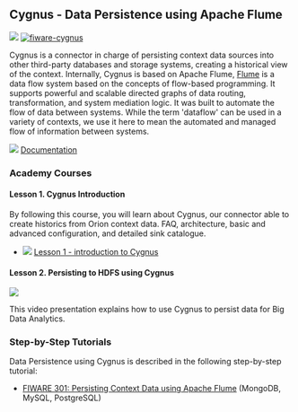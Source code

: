 <hr class="core" style="display:none"/>
<h2>Cygnus - Data Persistence using Apache Flume</h2>

[![](https://nexus.lab.fiware.org/repository/raw/public/badges/chapters/core.svg)](https://github.com/FIWARE/catalogue/blob/master/core/README.md)
[![fiware-cygnus](https://nexus.lab.fiware.org/repository/raw/public/badges/stackoverflow/cygnus.svg)](https://stackoverflow.com/questions/tagged/fiware-cygnus)

Cygnus is a connector in charge of persisting context data sources into other third-party databases and storage systems,
creating a historical view of the context. Internally, Cygnus is based on Apache Flume,
[Flume](https://flume.apache.org/) is a data flow system based on the concepts of flow-based programming. It supports
powerful and scalable directed graphs of data routing, transformation, and system mediation logic. It was built to
automate the flow of data between systems. While the term 'dataflow' can be used in a variety of contexts, we use it
here to mean the automated and managed flow of information between systems.

![](https://fiware-ops.github.io/docs.academy/img/books.png) [Documentation](https://fiware-cygnus.rtfd.io)

<h3>Academy Courses</h3>

<h4>Lesson 1. Cygnus Introduction</h4>

By following this course, you will learn about Cygnus, our connector able to create historics from Orion context data.
FAQ, architecture, basic and advanced configuration, and detailed sink catalogue.

-   ![](https://fiware-ops.github.io/docs.academy/img/pdf.png)
    [Lesson 1 - introduction to Cygnus](https://fiware-ops.github.io/docs.academy/cygnus/cygnus1.pdf)

<h4>Lesson 2. Persisting to HDFS using Cygnus</h4>

[![](https://img.youtube.com/vi/Q_TZKLDu4X0/0.jpg)](https://www.youtube.com/watch?v=Q_TZKLDu4X0 "Cygnus HDFS")

This video presentation explains how to use Cygnus to persist data for Big Data Analytics.

<h3>Step-by-Step Tutorials</h3>

Data Persistence using Cygnus is described in the following step-by-step tutorial:

-   [FIWARE 301: Persisting Context Data using Apache Flume](https://fiware-tutorials.readthedocs.io/en/latest/historic-context-flume.html)
    (MongoDB, MySQL, PostgreSQL)
